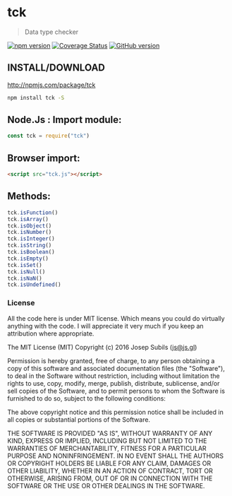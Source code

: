 tck
===
> Data type checker

[![npm version](https://badge.fury.io/js/tck.svg)](https://badge.fury.io/js/tck) [![Coverage Status](https://coveralls.io/repos/github/warlock/tck/badge.svg?branch=master)](https://coveralls.io/github/warlock/tck?branch=master) [![GitHub version](https://badge.fury.io/gh/warlock%2Ftck.svg)](https://badge.fury.io/gh/warlock%2Ftck)

## INSTALL/DOWNLOAD
http://npmjs.com/package/tck

```sh
npm install tck -S
```

## Node.Js : Import module:
```javascript
const tck = require("tck")
```
## Browser import:
```html
<script src="tck.js"></script>
```

## Methods:
```js
tck.isFunction()
tck.isArray()
tck.isObject()
tck.isNumber()
tck.isInteger()
tck.isString()
tck.isBoolean()
tck.isEmpty()
tck.isSet()
tck.isNull()
tck.isNaN()
tck.isUndefined()
```

### License
All the code here is under MIT license. Which means you could do virtually anything with the code. I will appreciate it very much if you keep an attribution where appropriate.

The MIT License (MIT) Copyright (c) 2016 Josep Subils (js@js.gl)

Permission is hereby granted, free of charge, to any person obtaining a copy of this software and associated documentation files (the "Software"), to deal in the Software without restriction, including without limitation the rights to use, copy, modify, merge, publish, distribute, sublicense, and/or sell copies of the Software, and to permit persons to whom the Software is furnished to do so, subject to the following conditions:

The above copyright notice and this permission notice shall be included in all copies or substantial portions of the Software.

THE SOFTWARE IS PROVIDED "AS IS", WITHOUT WARRANTY OF ANY KIND, EXPRESS OR IMPLIED, INCLUDING BUT NOT LIMITED TO THE WARRANTIES OF MERCHANTABILITY, FITNESS FOR A PARTICULAR PURPOSE AND NONINFRINGEMENT. IN NO EVENT SHALL THE AUTHORS OR COPYRIGHT HOLDERS BE LIABLE FOR ANY CLAIM, DAMAGES OR OTHER LIABILITY, WHETHER IN AN ACTION OF CONTRACT, TORT OR OTHERWISE, ARISING FROM, OUT OF OR IN CONNECTION WITH THE SOFTWARE OR THE USE OR OTHER DEALINGS IN THE SOFTWARE.
